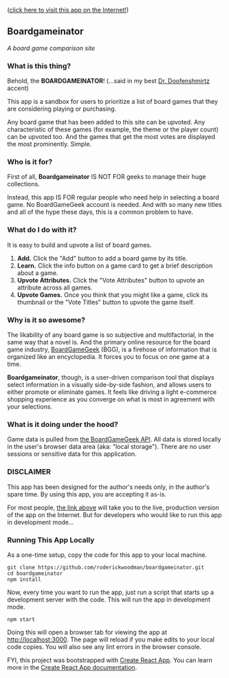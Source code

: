 ([click here to visit this app on the Internet!](https://roderickwoodman.github.io/boardgameinator/))

## Boardgameinator
*A board game comparison site*

### What is this thing?

Behold, the **BOARDGAMEINATOR**!  (...said in my best [Dr. Doofenshmirtz](https://www.youtube.com/watch?v=Sj7yxI-r_ag) accent)

This app is a sandbox for users to prioritize a list of board games that they are considering playing or purchasing. 

Any board game that has been added to this site can be upvoted. Any characteristic of these games (for example, the theme or the player count) can be upvoted too. And the games that get the most votes are displayed the most prominently. Simple.

### Who is it for?

First of all, **Boardgameinator** IS NOT FOR geeks to manage their huge collections.

Instead, this app IS FOR regular people who need help in selecting a board game. No BoardGameGeek account is needed. And with so many new titles and all of the hype these days, this is a common problem to have.

### What do I do with it?

It is easy to build and upvote a list of board games.
1. **Add.** Click the "Add" button to add a board game by its title. 
2. **Learn.** Click the info button on a game card to get a brief description about a game.
3. **Upvote Attributes.** Click the "Vote Attributes" button to upvote an attribute across all games.
4. **Upvote Games.** Once you think that you might like a game, click its thumbnail or the "Vote Titles" button to upvote the game itself.

### Why is it so awesome?

The likability of any board game is so subjective and multifactorial, in the same way that a novel is. And the primary online resource for the board game industry, [BoardGameGeek](https://boardgamegeek.com) (BGG), is a firehose of information that is organized like an encyclopedia. It forces you to focus on one game at a time.

**Boardgameinator**, though, is a user-driven comparison tool that displays select information in a visually side-by-side fashion, and allows users to either promote or eliminate games. It feels like driving a light e-commerce shopping experience as you converge on what is most in agreement with your selections.

### What is it doing under the hood?

Game data is pulled from [the BoardGameGeek API](https://boardgamegeek.com/wiki/page/BGG_XML_API2). All data is stored locally in the user's browser data area (aka: "local storage"). There are no user sessions or sensitive data for this application.

### DISCLAIMER

This app has been designed for the author's needs only, in the author's spare time. By using this app, you are accepting it as-is.

For most people, [the link above](https://roderickwoodman.github.io/boardgameinator/) will take you to the live, production version of the app on the Internet. But for developers who would like to run this app in development mode...

### Running This App Locally

As a one-time setup, copy the code for this app to your local machine. 
```
git clone https://github.com/roderickwoodman/boardgameinator.git
cd boardgameinator
npm install
```

Now, every time you want to run the app, just run a script that starts up a development server with the code. This will run the app in development mode.
```
npm start
```

Doing this will open a browser tab for viewing the app at [http://localhost:3000](http://localhost:3000). The page will reload if you make edits to your local code copies. You will also see any lint errors in the browser console. 

FYI, this project was bootstrapped with [Create React App](https://github.com/facebook/create-react-app).  You can learn more in the [Create React App documentation](https://facebook.github.io/create-react-app/docs/getting-started).
